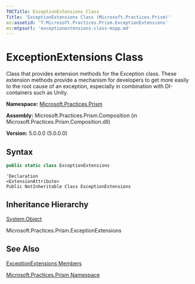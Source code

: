 ```yaml
---
TOCTitle: ExceptionExtensions Class
Title: 'ExceptionExtensions Class (Microsoft.Practices.Prism)'
ms:assetid: 'T:Microsoft.Practices.Prism.ExceptionExtensions'
ms:mtpsurl: 'exceptionextensions-class-mspp.md'
---
```


# ExceptionExtensions Class

Class that provides extension methods for the Exception class. These extension methods provide a mechanism for developers to get more easily to the root cause of an exception, especially in combination with DI-containers such as Unity.

**Namespace:** [Microsoft.Practices.Prism](/patterns-practices/reference/mspp-namespace)

**Assembly:** Microsoft.Practices.Prism.Composition (in Microsoft.Practices.Prism.Composition.dll)

**Version:** 5.0.0.0 (5.0.0.0)

## Syntax

```C#
public static class ExceptionExtensions
```
```VB
'Declaration
<ExtensionAttribute> 
Public NotInheritable Class ExceptionExtensions
```

## Inheritance Hierarchy

[System.Object](http://msdn.microsoft.com/en-us/library/e5kfa45b)

Microsoft.Practices.Prism.ExceptionExtensions

## See Also

[ExceptionExtensions Members](/patterns-practices/reference/exceptionextensions-members-mspp)

[Microsoft.Practices.Prism Namespace](/patterns-practices/reference/mspp-namespace)
